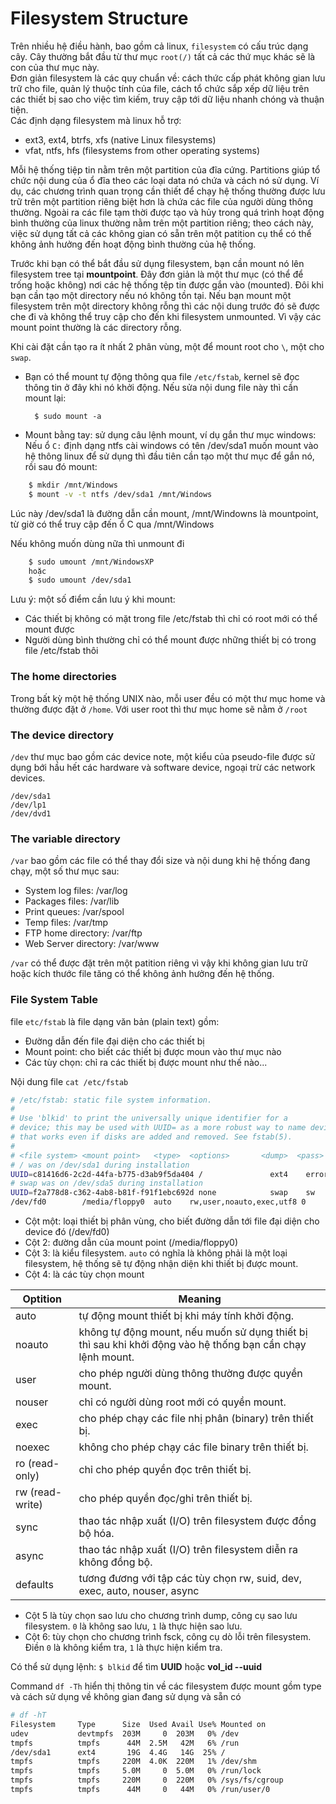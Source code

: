 # Filesystem Structure

Trên nhiều hệ điều hành, bao gồm cả linux, `filesystem` có cấu trúc dạng cây. Cây thường bắt đầu từ thư mục `root(/)` tất cả các thứ mục khác sẽ là con của thư mục này.</br>
Đơn giản filesystem là các quy chuẩn về: cách thức cấp phát không gian lưu trữ cho file, quản lý thuộc tính của file, cách tổ chức sắp xếp dữ liệu trên các thiết bị sao cho việc tìm kiếm, truy cập tới dữ liệu nhanh chóng và thuận tiện.</br>
Các định dạng filesystem mà linux hỗ trợ:

* ext3, ext4, btrfs, xfs (native Linux filesystems)
* vfat, ntfs, hfs (filesystems from other operating systems)

Mỗi hệ thống tiệp tin nằm trên một partition của đĩa cứng. Partitions giúp tổ chức nội dung của ổ đĩa theo các loại data nó chứa và cách nó sử dụng. Ví dụ, các chương trình quan trọng cần thiết để chạy hệ thống thường được lưu trữ trên một partition riêng biệt hơn là chứa các file của người dùng thông thường. Ngoài ra các file tạm thời được tạo và hủy trong quá trình hoạt động bình thường của linux thường nằm trên một partition riêng; theo cách này, việc sử dụng tất cả các không gian có sẵn trên một patition cụ thể có thể không ảnh hưởng đến hoạt động bình thường của hệ thống.

Trước khi bạn có thể bắt đầu sử dụng filesystem, bạn cần mount nó lên filesystem tree tại **mountpoint**. Đây đơn giản là một thư mục (có thể để trống hoặc không) nơi các hệ thống tệp tin được gắn vào (mounted). Đôi khi bạn cần tạo một directory nếu nó không tồn tại. Nếu bạn mount một filesystem trên một directory không rỗng thì các nội dung trước đó sẽ được che đi và không thể truy cập cho đến khi filesystem unmounted. Vì vậy các mount point thường là các directory rỗng.

Khi cài đặt cần tạo ra ít nhất 2 phân vùng, một để mount root cho `\`, một cho `swap`. 

* Bạn có thể mount tự động thông qua file `/etc/fstab`, kernel sẽ đọc thông tin ở đây khi nó khởi động. Nếu sửa nội dung file này thì cần mount lại: 

		$ sudo mount -a



* Mount bằng tay: sử dụng câu lệnh mount, ví dụ gắn thư mục windows: Nếu ổ `C:` định dạng ntfs cài windows có tên /dev/sda1 muốn mount vào hệ thông linux để sử dụng thì đầu tiên cần tạo một thư mục để gắn nó, rồi sau đó mount:

```sh
	$ mkdir /mnt/Windows
	$ mount -v -t ntfs /dev/sda1 /mnt/Windows
```

Lúc này /dev/sda1 là đường dẫn cần mount, /mnt/Windowns là mountpoint, từ giờ có thể truy cập đến ổ C qua /mnt/Windows

Nếu không muốn dùng nữa thì unmount đi

```sh
	$ sudo umount /mnt/WindowsXP 
	hoặc
	$ sudo umount /dev/sda1​
```

Lưu ý: một số điểm cần lưu ý khi mount:
* Các thiết bị không có mặt trong file /etc/fstab thì chỉ có root mới có thể mount được
* Người dùng bình thường chỉ có thể mount được những thiết bị có trong file /etc/fstab thôi

### The home directories
Trong bất kỳ một hệ thống UNIX nào, mỗi user đều có một thư mục home và thường được đặt ở `/home`. Với user root thì thư mục home sẽ nằm ở `/root`

### The device directory

`/dev` thư mục bao gồm các device note, một kiểu của pseudo-file được sử dụng bới hầu hết các hardware và software device, ngoại trừ các network devices.

	/dev/sda1
	/dev/lp1
	/dev/dvd1

### The variable directory

`/var` bao gồm các file có thể thay đổi size và nội dung khi hệ thống đang chạy, một số thư mục sau:

* System log files: /var/log
* Packages files: /var/lib
* Print queues: /var/spool
* Temp files: /var/tmp
* FTP home directory: /var/ftp
* Web Server directory: /var/www

`/var` có thể được đặt trên một patition riêng vì vậy khi không gian lưu trữ hoặc kích thước file tăng có thể không ảnh hưởng đến hệ thống.

### File System Table

file `etc/fstab` là file dạng văn bản (plain text) gồm:
* Đường dẫn đến file đại diện cho các thiết bị
* Mount point: cho biết các thiết bị được moun vào thư mục nào
* Các tùy chọn: chỉ ra các thiết bị được mount như thế nào...

Nội dung file `cat /etc/fstab`

```sh
# /etc/fstab: static file system information.
#
# Use 'blkid' to print the universally unique identifier for a
# device; this may be used with UUID= as a more robust way to name devices
# that works even if disks are added and removed. See fstab(5).
#
# <file system> <mount point>   <type>  <options>       <dump>  <pass>
# / was on /dev/sda1 during installation
UUID=c81416d6-2c2d-44fa-b775-d3ab9f5da404 /               ext4    errors=remount-ro 0       1
# swap was on /dev/sda5 during installation
UUID=f2a778d8-c362-4ab8-b81f-f91f1ebc692d none            swap    sw              0       0
/dev/fd0        /media/floppy0  auto    rw,user,noauto,exec,utf8 0       0
```

* Cột một: loại thiết bị phân vùng, cho biết đường dẫn tới file đại diện cho device đó (/dev/fd0)
* Cột 2: đường dẫn của mount point (/media/floppy0)
* Cột 3: là kiểu filesystem. `auto` có nghĩa là không phải là một loại filesystem, hệ thống sẽ tự động nhận diện khi thiết bị được mount.
* Cột 4: là các tùy chọn mount

| Optition |Meaning |
|----------|---|
|auto | tự động mount thiết bị khi máy tính khởi động.|
|noauto | không tự động mount, nếu muốn sử dụng thiết bị thì sau khi khởi động vào hệ thống bạn cần chạy lệnh mount.|
|user | cho phép người dùng thông thường được quyền mount. |
|nouser | chỉ có người dùng root mới có quyền mount.|
|exec | cho phép chạy các file nhị phân (binary) trên thiết bị.|
|noexec | không cho phép chạy các file binary trên thiết bị.|
|ro (read-only) | chỉ cho phép quyền đọc trên thiết bị.|
|rw (read-write) | cho phép quyền đọc/ghi trên thiết bị.|
|sync | thao tác nhập xuất (I/O) trên filesystem được đồng bộ hóa.|
|async | thao tác nhập xuất (I/O) trên filesystem diễn ra không đồng bộ.|
|defaults | tương đương với tập các tùy chọn rw, suid, dev, exec, auto, nouser, async|

* Cột 5 là tùy chọn sao lưu cho chương trình dump, công cụ sao lưu filesystem. `0` là không sao lưu, `1` là thực hiện sao lưu.
* Cột 6: tùy chọn cho chương trình fsck, công cụ dò lỗi trên filesystem. Điền `0` là không kiểm tra, `1` là thực hiện kiểm tra.



Có thể sử dụng lệnh: `$ blkid` để tìm **UUID** hoặc **vol_id --uuid**

Command `df -Th` hiển thị thông tin về các filesystem được mount gồm type và cách sử dụng về không gian đang sử dụng và sẵn có

```sh
# df -hT
Filesystem     Type      Size  Used Avail Use% Mounted on
udev           devtmpfs  203M     0  203M   0% /dev
tmpfs          tmpfs      44M  2.5M   42M   6% /run
/dev/sda1      ext4       19G  4.4G   14G  25% /
tmpfs          tmpfs     220M  4.0K  220M   1% /dev/shm
tmpfs          tmpfs     5.0M     0  5.0M   0% /run/lock
tmpfs          tmpfs     220M     0  220M   0% /sys/fs/cgroup
tmpfs          tmpfs      44M     0   44M   0% /run/user/0
```
